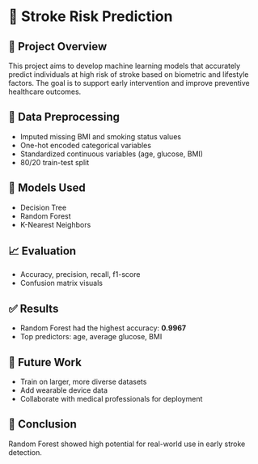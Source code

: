 # 🧠 Stroke Risk Prediction

## 📌 Project Overview
This project aims to develop machine learning models that accurately predict individuals at high risk of stroke based on biometric and lifestyle factors. The goal is to support early intervention and improve preventive healthcare outcomes.

## 🧹 Data Preprocessing
- Imputed missing BMI and smoking status values
- One-hot encoded categorical variables
- Standardized continuous variables (age, glucose, BMI)
- 80/20 train-test split

## 🧠 Models Used
- Decision Tree
- Random Forest
- K-Nearest Neighbors

## 📈 Evaluation
- Accuracy, precision, recall, f1-score
- Confusion matrix visuals

## ✅ Results
- Random Forest had the highest accuracy: **0.9967**
- Top predictors: age, average glucose, BMI

## 🔮 Future Work
- Train on larger, more diverse datasets
- Add wearable device data
- Collaborate with medical professionals for deployment

## 🧾 Conclusion
Random Forest showed high potential for real-world use in early stroke detection.
